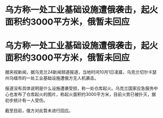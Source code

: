 # 乌方称一处工业基础设施遭俄袭击，起火面积约3000平方米，俄暂未回应

# 乌方称一处工业基础设施遭俄袭击，起火面积约3000平方米，俄暂未回应

据央视新闻，据乌克兰24新闻频道报道，当地时间10月1日凌晨，乌克兰切尔卡瑟州乌缅市的一处工业基础设施遭俄方无人机袭击。

报道没有具体说明是什么设施遭袭受损，称一处仓库起火。乌克兰国家应急服务中心也发布了仓库起火的图片，称起火面积约3000平方米，目前火势已被扑灭，据初步统计有一人受伤。

截至目前，俄方对此暂未进行回应。

